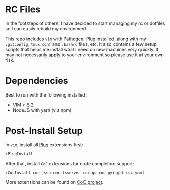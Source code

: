 # RC Files

In the footsteps of others, I have decided to start managing my rc or dotfiles so
I can easily rebuild my environment.

This repo includes `vim` with [Pathogen](https://github.com/tpope/vim-pathogen), [Plug](https://github.com/junegunn/vim-plug) installed, along with my `.gitconfig`,
`tmux.conf` and `.bashrc` files, etc. It also contains a few setup scripts that helps
me install what I need on new machines very quickly. It may not necessarily apply to
your environment so please use it at your own risk.

# Dependencies

Best to run with the following installed:
  * VIM > 8.2
  * NodeJS with yarn (via npm)

# Post-Install Setup

In `vim`, install all [Plug](https://github.com/junegunn/vim-plug) extensions first:
```
:PlugInstall
```
After that, install `CoC` extensions for code completion support:
```
:CocInstall coc-json coc-tsserver coc-go coc-pyright coc-yaml
```
More extensions can be found on [CoC project](https://github.com/neoclide/coc.nvim).
